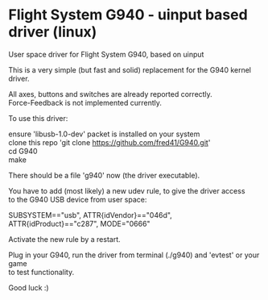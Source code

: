 # Flight System G940 - uinput based driver (linux)  
  
User space driver for Flight System G940, based on uinput  
  
This is a very simple (but fast and solid) replacement for the G940 kernel driver.  
  
All axes, buttons and switches are already reported correctly.  
Force-Feedback is not implemented currently.  
  
To use this driver:    
  
ensure 'libusb-1.0-dev' packet is installed on your system  
clone this repo 'git clone https://github.com/fred41/G940.git'   
cd G940  
make  
  
There should be a file 'g940' now (the driver executable).  
  
You have to add (most likely) a new udev rule, to give the driver access  
to the G940 USB device from user space:  
  
SUBSYSTEM=="usb", ATTR{idVendor}=="046d", ATTR{idProduct}=="c287", MODE="0666"  
  
Activate the new rule by a restart.  
  
Plug in your G940, run the driver from terminal (./g940) and 'evtest' or your game   
to test functionality.  
  
Good luck :)  
